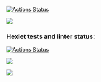 [![Actions Status](https://github.com/egor187/python-project-lvl1/workflows/CI/badge.svg)](https://github.com/egor187/python-project-lvl1/actions)

<a href="https://codeclimate.com/github/codeclimate/codeclimate/maintainability"><img src="https://api.codeclimate.com/v1/badges/a99a88d28ad37a79dbf6/maintainability" /></a>

### Hexlet tests and linter status:
[![Actions Status](https://github.com/egor187/python-project-lvl1/workflows/hexlet-check/badge.svg)](https://github.com/egor187/python-project-lvl1/actions)


<a href="https://asciinema.org/a/zTYCum3w5vMPgAwncwKBgRwHI" target="_blank"><img src="https://asciinema.org/a/zTYCum3w5vMPgAwncwKBgRwHI.svg" /></a>

<a href="https://asciinema.org/a/dRnWQMBxVZO6oTlMsXucg7OS6" target="_blank"><img src="https://asciinema.org/a/dRnWQMBxVZO6oTlMsXucg7OS6.svg" /></a>
